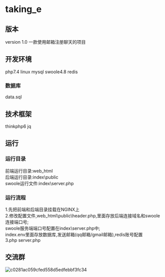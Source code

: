 # taking_e
## 版本
version 1.0
一款使用邮箱注册聊天的项目
## 开发环境
php7.4 linux mysql swoole4.8 redis
### 数据库
data.sql
## 技术框架
thinkphp6 jq
## 运行
### 运行目录
前端运行目录:web_html  
后端运行目录:index\public  
swoole运行文件:index\server.php
### 运行流程
1.先把前端和后端目录挂载在NGINX上  
2.修改配置文件,web_html\public\header.php,里面存放后端连接域名和swoole连接端口号;  
swoole服务端端口号配置在index\server.php中;  
index\.env里面存放数据库,发送邮箱(qq邮箱/gmail邮箱),redis账号配置    
3.php server.php
## 交流群
![c0281ac059cfed558d5edfebbf3fc34](https://user-images.githubusercontent.com/37102067/205300941-216b5ac3-cea3-489d-a631-d9c345df7341.jpg)
